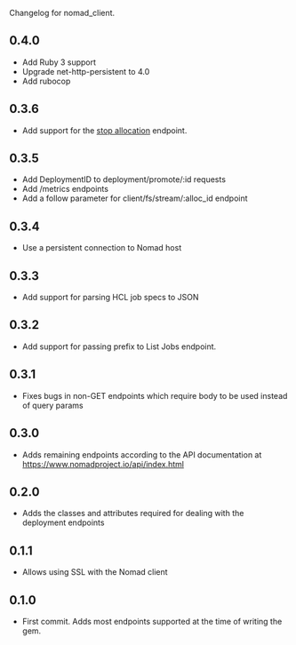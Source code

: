 Changelog for nomad_client.

## 0.4.0

- Add Ruby 3 support
- Upgrade net-http-persistent to 4.0
- Add rubocop

## 0.3.6
* Add support for the [stop allocation](https://www.nomadproject.io/api-docs/allocations#stop-allocation) endpoint.

## 0.3.5
* Add DeploymentID to deployment/promote/:id requests
* Add /metrics endpoints
* Add a follow parameter for client/fs/stream/:alloc_id endpoint

## 0.3.4
* Use a persistent connection to Nomad host

## 0.3.3
* Add support for parsing HCL job specs to JSON

## 0.3.2
* Add support for passing prefix to List Jobs endpoint.

## 0.3.1

* Fixes bugs in non-GET endpoints which require body to be used instead of query params

## 0.3.0

* Adds remaining endpoints according to the API documentation at https://www.nomadproject.io/api/index.html

## 0.2.0

* Adds the classes and attributes required for dealing with the deployment endpoints

## 0.1.1

* Allows using SSL with the Nomad client

## 0.1.0

* First commit. Adds most endpoints supported at the time of writing the gem.
